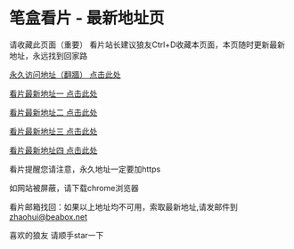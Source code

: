 # 笔盒看片 - 最新地址页

请收藏此页面（重要）
看片站长建议狼友Ctrl+D收藏本页面，本页随时更新最新地址，永远找到回家路

[永久访问地址（翻牆） 点击此处](https://beabox.net/)

[看片最新地址一 点击此处](https://2t6u4y9n7n2.shop)

[看片最新地址二 点击此处](https://2k7k3r4z3e3.shop)

[看片最新地址三 点击此处](https://2j3h6g5d3v6.shop)

[看片最新地址四 点击此处](https://2s2g3t5f3w7.shop)

看片提醒您请注意，永久地址一定要加https

如网站被屏蔽，请下载chrome浏览器

看片邮箱找回：如果以上地址均不可用，索取最新地址,请发邮件到 zhaohui@beabox.net

喜欢的狼友 请顺手star一下